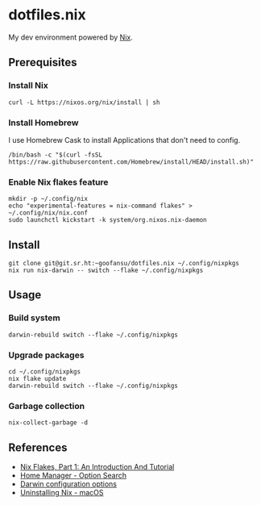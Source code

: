 # dotfiles.nix
My dev environment powered by [Nix](https://nixos.org).

## Prerequisites

### Install Nix

```shell
curl -L https://nixos.org/nix/install | sh
```

### Install Homebrew
I use Homebrew Cask to install Applications that don't need to config.

``` shell
/bin/bash -c "$(curl -fsSL https://raw.githubusercontent.com/Homebrew/install/HEAD/install.sh)"
```

### Enable Nix flakes feature

```shell
mkdir -p ~/.config/nix
echo "experimental-features = nix-command flakes" > ~/.config/nix/nix.conf
sudo launchctl kickstart -k system/org.nixos.nix-daemon
```

## Install

```shell
git clone git@git.sr.ht:~goofansu/dotfiles.nix ~/.config/nixpkgs
nix run nix-darwin -- switch --flake ~/.config/nixpkgs
```

## Usage

### Build system 

```shell
darwin-rebuild switch --flake ~/.config/nixpkgs
```

### Upgrade packages

``` shell
cd ~/.config/nixpkgs
nix flake update
darwin-rebuild switch --flake ~/.config/nixpkgs
```

### Garbage collection

``` shell
nix-collect-garbage -d
```

## References
- [Nix Flakes, Part 1: An Introduction And Tutorial](https://www.tweag.io/blog/2020-05-25-flakes/)
- [Home Manager - Option Search](https://mipmip.github.io/home-manager-option-search/)
- [Darwin configuration options](https://daiderd.com/nix-darwin/manual/)
- [Uninstalling Nix - macOS](https://nixos.org/manual/nix/unstable/installation/uninstall.html#macos)
